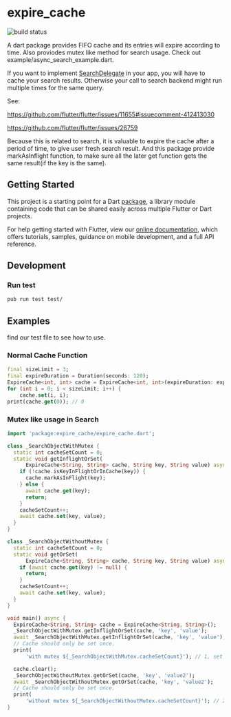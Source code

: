# expire_cache

![build status](https://travis-ci.com/guojiex/expire_cache.svg?branch=master)

A dart package provides FIFO cache and its entries will expire according to time. Also proviodes
mutex like method for search usage. Check out example/async_search_example.dart.


If you want to implement 
[SearchDelegate](https://github.com/flutter/flutter/search?q=SearchDelegate&unscoped_q=SearchDelegate) 
in your app, you will have to cache your search results. Otherwise your call to search backend might run multiple times for the same query.

See:

https://github.com/flutter/flutter/issues/11655#issuecomment-412413030

https://github.com/flutter/flutter/issues/26759

Because this is related to search, it is valuable to expire the cache after a period of time, to give user fresh search result.
And this package provide markAsInflight function, to make sure all the later get function gets the same result(if the key is the same).

## Getting Started

This project is a starting point for a Dart
[package](https://flutter.io/developing-packages/),
a library module containing code that can be shared easily across
multiple Flutter or Dart projects.

For help getting started with Flutter, view our 
[online documentation](https://flutter.io/docs), which offers tutorials, 
samples, guidance on mobile development, and a full API reference.

## Development

### Run test

```bash
pub run test test/
```

## Examples

find our test file to see how to use.

### Normal Cache Function

```dart
final sizeLimit = 3;
final expireDuration = Duration(seconds: 120);
ExpireCache<int, int> cache = ExpireCache<int, int>(expireDuration: expireDuration, sizeLimit: 3);
for (int i = 0; i < sizeLimit; i++) {
    cache.set(i, i);
print(cache.get(0)); // 0
```

### Mutex like usage in Search

```dart
import 'package:expire_cache/expire_cache.dart';

class _SearchObjectWithMutex {
  static int cacheSetCount = 0;
  static void getInflightOrSet(
      ExpireCache<String, String> cache, String key, String value) async {
    if (!cache.isKeyInFlightOrInCache(key)) {
      cache.markAsInFlight(key);
    } else {
      await cache.get(key);
      return;
    }
    cacheSetCount++;
    await cache.set(key, value);
  }
}

class _SearchObjectWithoutMutex {
  static int cacheSetCount = 0;
  static void getOrSet(
      ExpireCache<String, String> cache, String key, String value) async {
    if (await cache.get(key) != null) {
      return;
    }
    cacheSetCount++;
    await cache.set(key, value);
  }
}

void main() async {
  ExpireCache<String, String> cache = ExpireCache<String, String>();
  _SearchObjectWithMutex.getInflightOrSet(cache, 'key', 'value');
  await _SearchObjectWithMutex.getInflightOrSet(cache, 'key', 'value');
  // Cache should only be set once.
  print(
      'with mutex ${_SearchObjectWithMutex.cacheSetCount}'); // 1, set is called only once.

  cache.clear();
  _SearchObjectWithoutMutex.getOrSet(cache, 'key', 'value2');
  await _SearchObjectWithoutMutex.getOrSet(cache, 'key', 'value2');
  // Cache should only be set once.
  print(
      'without mutex ${_SearchObjectWithoutMutex.cacheSetCount}'); // 2, because the get/set pair are run at the same time, both get will get null.
}

```
